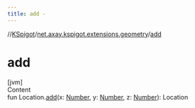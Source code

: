 ```yaml
---
title: add -
---
```

//[KSpigot](../index.md)/[net.axay.kspigot.extensions.geometry](index.md)/[add](add.md)



# add  
[jvm]  
Content  
fun Location.[add](add.md)(x: [Number](https://kotlinlang.org/api/latest/jvm/stdlib/kotlin/-number/index.html), y: [Number](https://kotlinlang.org/api/latest/jvm/stdlib/kotlin/-number/index.html), z: [Number](https://kotlinlang.org/api/latest/jvm/stdlib/kotlin/-number/index.html)): Location  



